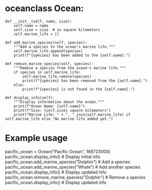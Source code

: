 # oceanclass Ocean:
    def __init__(self, name, size):
        self.name = name
        self.size = size  # in square kilometers
        self.marine_life = []

    def add_marine_species(self, species):
        """Add a species to the ocean's marine life."""
        self.marine_life.append(species)
        print(f"{species} has been added to the {self.name}.")

    def remove_marine_species(self, species):
        """Remove a species from the ocean's marine life."""
        if species in self.marine_life:
            self.marine_life.remove(species)
            print(f"{species} has been removed from the {self.name}.")
        else:
            print(f"{species} is not found in the {self.name}.")

    def display_info(self):
        """Display information about the ocean."""
        print(f"Ocean Name: {self.name}")
        print(f"Size: {self.size} square kilometers")
        print("Marine Life: " + ", ".join(self.marine_life) if self.marine_life else "No marine life added yet.")

# Example usage
pacific_ocean = Ocean("Pacific Ocean", 168723000)
pacific_ocean.display_info()  # Display initial info
pacific_ocean.add_marine_species("Dolphin")  # Add a species
pacific_ocean.add_marine_species("Whale")    # Add another species
pacific_ocean.display_info()  # Display updated info
pacific_ocean.remove_marine_species("Dolphin")  # Remove a species
pacific_ocean.display_info()  # Display updated info

